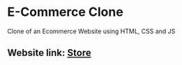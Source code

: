 # E-Commerce Clone
 Clone of an Ecommerce Website using HTML, CSS and JS
 ## Website link: [Store](https://aroravansh.github.io/E-commerce_Clone/index.html)

